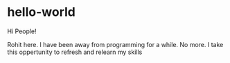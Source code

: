 # hello-world

Hi People!

Rohit here. I have been away from programming for a while. No more. I take this oppertunity to refresh and relearn my skills
